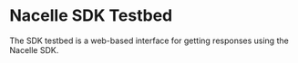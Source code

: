 # Nacelle SDK Testbed

The SDK testbed is a web-based interface for getting responses using the Nacelle SDK. 
